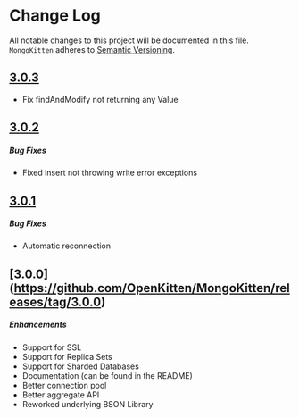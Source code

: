 # Change Log
All notable changes to this project will be documented in this file.
`MongoKitten` adheres to [Semantic Versioning](http://semver.org/).
## [3.0.3](https://github.com/OpenKitten/MongoKitten/releases/tag/3.0.3)
* Fix findAndModify not returning any Value
## [3.0.2](https://github.com/OpenKitten/MongoKitten/releases/tag/3.0.2)
##### Bug Fixes
* Fixed insert not throwing write error exceptions
## [3.0.1](https://github.com/OpenKitten/MongoKitten/releases/tag/3.0.1)
##### Bug Fixes
* Automatic reconnection

## [3.0.0] (https://github.com/OpenKitten/MongoKitten/releases/tag/3.0.0)
##### Enhancements
* Support for SSL
* Support for Replica Sets
* Support for Sharded Databases
* Documentation (can be found in the README)
* Better connection pool
* Better aggregate API
* Reworked underlying BSON Library